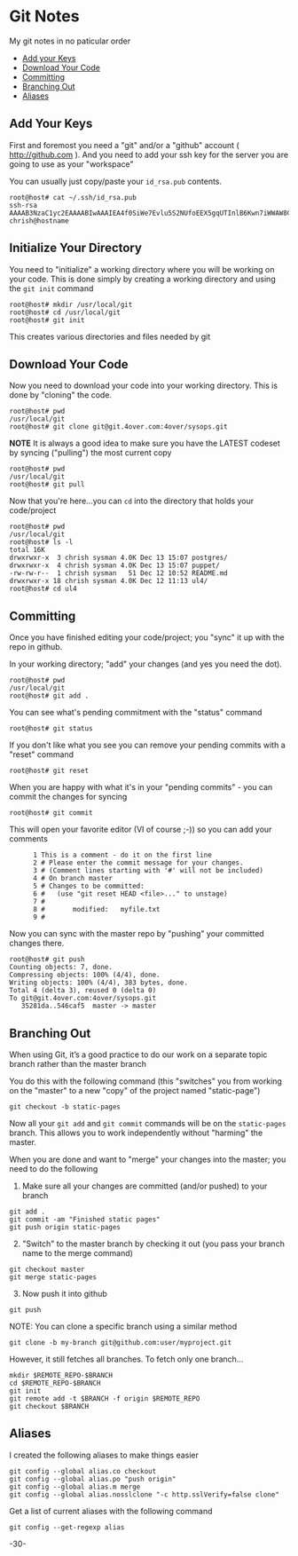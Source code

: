 # Git Notes

My git notes in no paticular order

* [Add your Keys](git_notes.md#add-your-keys)
* [Download Your Code](git_notes.md#download-your-code)
* [Committing](git_notes.md#committing)
* [Branching Out](git_notes.md#branching-out)
* [Aliases](git_notes.md#aliases)

## Add Your Keys

First and foremost you need a "git" and/or a "github" account ( http://github.com ). And you need to add your ssh key for the server you are going to use as your "workspace"

You can usually just copy/paste your `id_rsa.pub` contents.

```
root@host# cat ~/.ssh/id_rsa.pub
ssh-rsa AAAAB3NzaC1yc2EAAAABIwAAAIEA4f0SiWe7Evlu5S2NUfoEEX5gqUTInlB6Kwn7iWWAW8C7Zt2PFk9ZMGho2cUwV3cyNNxn4dKwwzv74tLTalmAstvCwfJZSYmXxDzKnbdHIH2kaWuyibMT9aHgYocRpfAf+TucRIB1yKyOHESk3XYREdprGGDG4MlhopTkIgEpy38= chrish@hostname
```

## Initialize Your Directory


You need to "initialize" a working directory where you will be working on your code. This is done simply by creating a working directory and using the `git init` command

```
root@host# mkdir /usr/local/git
root@host# cd /usr/local/git
root@host# git init
```

This creates various directories and files needed by git

## Download Your Code

Now you need to download your code into your working directory. This is done by "cloning" the code.

```
root@host# pwd
/usr/local/git
root@host# git clone git@git.4over.com:4over/sysops.git
```

**NOTE** It is always a good idea to make sure you have the LATEST codeset by syncing ("pulling") the most current copy

```
root@host# pwd
/usr/local/git
root@host# git pull
```

Now that you're here...you can `cd` into the directory that holds your code/project

```
root@host# pwd
/usr/local/git
root@host# ls -l
total 16K
drwxrwxr-x  3 chrish sysman 4.0K Dec 13 15:07 postgres/
drwxrwxr-x  4 chrish sysman 4.0K Dec 13 15:07 puppet/
-rw-rw-r--  1 chrish sysman   51 Dec 12 10:52 README.md
drwxrwxr-x 18 chrish sysman 4.0K Dec 12 11:13 ul4/
root@host# cd ul4
```

## Committing

Once you have finished editing your code/project; you "sync" it up with the repo in github.

In your working directory; "add" your changes (and yes you need the dot).

```
root@host# pwd
/usr/local/git
root@host# git add .
```

You can see what's pending commitment with the "status" command

```
root@host# git status
```

If you don't like what you see you can remove your pending commits with a "reset" command

```
root@host# git reset
```

When you are happy with what it's in your "pending commits" - you can commit the changes for syncing

```
root@host# git commit
```

This will open your favorite editor (VI of course ;-)) so you can add your comments
```
      1 This is a comment - do it on the first line
      2 # Please enter the commit message for your changes.
      3 # (Comment lines starting with '#' will not be included)
      4 # On branch master
      5 # Changes to be committed:
      6 #   (use "git reset HEAD <file>..." to unstage)
      7 #
      8 #       modified:   myfile.txt
      9 #
```

Now you can sync with the master repo by "pushing" your committed changes there.

```
root@host# git push
Counting objects: 7, done.
Compressing objects: 100% (4/4), done.
Writing objects: 100% (4/4), 383 bytes, done.
Total 4 (delta 3), reused 0 (delta 0)
To git@git.4over.com:4over/sysops.git
   35281da..546caf5  master -> master
```

## Branching Out

When using Git, it’s a good practice to do our work on a separate topic branch rather than the master branch

You do this with the following command (this "switches" you from working on the "master" to a new "copy" of the project named "static-page")

```
git checkout -b static-pages
```

Now all your `git add` and `git commit` commands will be on the `static-pages` branch. This allows you to work independently without "harming" the master.

When you are done and want to "merge" your changes into the master; you need to do the following

1) Make sure all your changes are committed (and/or pushed) to your branch

```
git add .
git commit -am "Finished static pages"
git push origin static-pages
```

2) "Switch" to the master branch by checking it out (you pass your branch name to the merge command)

```
git checkout master
git merge static-pages
```

3) Now push it into github

```
git push
```

NOTE: You can clone a specific branch using a similar method

```
git clone -b my-branch git@github.com:user/myproject.git
```

However, it still fetches all branches. To fetch only one branch...

```
mkdir $REMOTE_REPO-$BRANCH
cd $REMOTE_REPO-$BRANCH
git init
git remote add -t $BRANCH -f origin $REMOTE_REPO
git checkout $BRANCH
```

## Aliases

I created the following aliases to make things easier

```
git config --global alias.co checkout
git config --global alias.po "push origin"
git config --global alias.m merge
git config --global alias.nosslclone "-c http.sslVerify=false clone"
```

Get a list of current aliases with the following command

```
git config --get-regexp alias
```

-30-
